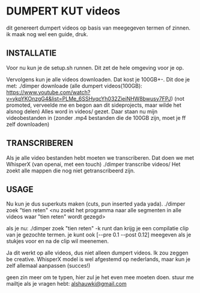 # DUMPERT KUT videos
dit genereert dumpert videos op basis van meegegeven termen of zinnen.
ik maak nog wel een guide, druk.

## INSTALLATIE
Voor nu kun je de setup.sh runnen. Dit zet de hele omgeving voor je op.

Vervolgens kun je alle videos downloaden. Dat kost je 100GB+-.
Dit doe je met: ./dimper downloade <url video of een hele playlist url> (alle dumpert videos(100GB): https://www.youtube.com/watch?v=ykpYKOnzgG4&list=PLMe_6SSHyqcYh032ZieiNHW8bwusy7FPJ) (not promoted, verveelde me en begon aan dit sideprojects, maar wilde het alsnog delen)
Alles word in videos/ gezet. Daar staan nu mijn videobestanden in (zonder .mp4 bestanden die de 100GB zijn, moet je ff zelf downloaden)

## TRANSCRIBEREN
Als je alle video bestanden hebt moeten we transcriberen. Dat doen we met WhisperX (van openai, met een touch)
./dimper transcribe videos/ <hier geef je de videos folder mee en transcriberen begint>
Het zoekt alle mappen die nog niet getranscribeerd zijn.

## USAGE
Nu kun je dus superkuts maken (cuts, pun inserted yada yada).
./dimper zoek "tien reten" <nu zoekt het programma naar alle segmenten in alle videos waar "tien reten" wordt gezegd>

als je nu:
./dimper zoek "tien reten" -k runt dan krijg je een compilatie clip van je gezochte termen. 
je kunt ook [--pre 0.1 --post 0.12] meegeven als je stukjes voor en na de clip wil meenemen.

Ja dit werkt op alle videos, dus niet alleen dumpert videos. Ik zou zeggen be creative. 
WhisperX model is wel afgestemd op nederlands, maar kun je zelf allemaal aanpassen (succes!)

geen zin meer om te typen, hier zul je het even mee moeten doen. stuur me mailtje als je vragen hebt:
alshauwki@gmail.com